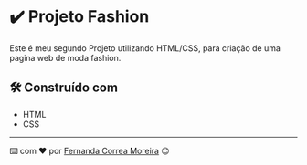 # ✔️ Projeto Fashion

Este é meu segundo Projeto utilizando HTML/CSS, para criação de uma pagina web de moda fashion.


## 🛠️ Construído com

* HTML
* CSS

---
⌨️ com ❤️ por [Fernanda Correa Moreira](https://github.com/FernandaCorreaMoreira) 😊